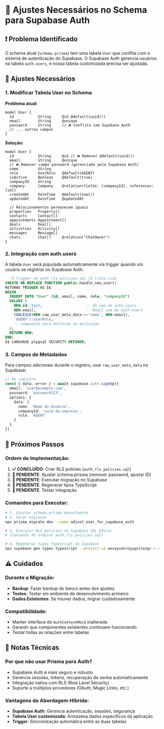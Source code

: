 # 🔄 Ajustes Necessários no Schema para Supabase Auth

## ❗ Problema Identificado

O schema atual (`schema.prisma`) tem uma tabela `User` que conflita com o sistema de autenticação do Supabase. O Supabase Auth gerencia usuários na tabela `auth.users`, e nossa tabela customizada precisa ser ajustada.

## 🔧 Ajustes Necessários

### 1. Modificar Tabela User no Schema

**Problema atual:**
```prisma
model User {
  id           String     @id @default(uuid())
  email        String     @unique
  password     String     // ❌ Conflita com Supabase Auth
  // ... outros campos
}
```

**Solução:**
```prisma
model User {
  id           String     @id // ❌ Remover @default(uuid())
  email        String     @unique
  // ❌ Remover campo password (gerenciado pelo Supabase Auth)
  name         String
  role         UserRole   @default(AGENT)
  isActive     Boolean    @default(true)
  companyId    String
  company      Company    @relation(fields: [companyId], references: [id])
  createdAt    DateTime   @default(now())
  updatedAt    DateTime   @updatedAt

  // Relacionamentos permanecem iguais
  properties   Property[]
  contacts     Contact[]
  appointments Appointment[]
  deals        Deal[]
  activities   Activity[]
  messages     Message[]
  chats        Chat[]     @relation("ChatOwner")
}
```

### 2. Integração com auth.users

A tabela `User` será populada automaticamente via trigger quando um usuário se registrar no Supabase Auth:

```sql
-- O trigger em auth_rls_policies.sql já trata isso
CREATE OR REPLACE FUNCTION public.handle_new_user()
RETURNS TRIGGER AS $$
BEGIN
  INSERT INTO "User" (id, email, name, role, "companyId")
  VALUES (
    NEW.id::text,                    -- ID vem do auth.users
    NEW.email,                       -- Email vem do auth.users  
    COALESCE(NEW.raw_user_meta_data->>'name', NEW.email),
    'AGENT'::UserRole,
    -- companyId será definido na aplicação
  );
  RETURN NEW;
END;
$$ LANGUAGE plpgsql SECURITY DEFINER;
```

### 3. Campos de Metadados

Para campos adicionais durante o registro, usar `raw_user_meta_data` no Supabase:

```typescript
// No registro
const { data, error } = await supabase.auth.signUp({
  email: 'user@example.com',
  password: 'password123',
  options: {
    data: {
      name: 'Nome do Usuário',
      companyId: 'uuid-da-empresa',
      role: 'AGENT'
    }
  }
})
```

## 🚀 Próximos Passos

### Ordem de Implementação:

1. **✅ CONCLUÍDO**: Criar RLS policies (`auth_rls_policies.sql`)
2. **🔄 PENDENTE**: Ajustar schema.prisma (remover password, ajustar ID)
3. **🔄 PENDENTE**: Executar migração no Supabase
4. **🔄 PENDENTE**: Regenerar tipos TypeScript
5. **🔄 PENDENTE**: Testar integração

### Comandos para Executar:

```bash
# 1. Ajustar schema.prisma manualmente
# 2. Gerar migração
npx prisma migrate dev --name adjust_user_for_supabase_auth

# 3. Executar RLS policies no Supabase SQL Editor
# (Conteúdo do arquivo auth_rls_policies.sql)

# 4. Regenerar tipos TypeScript do Supabase
npx supabase gen types typescript --project-id eeceyvenrnyyqvilezgr > src/integrations/supabase/types.ts
```

## ⚠️ Cuidados

### Durante a Migração:
- **Backup**: Fazer backup do banco antes dos ajustes
- **Testes**: Testar em ambiente de desenvolvimento primeiro
- **Dados Existentes**: Se houver dados, migrar cuidadosamente

### Compatibilidade:
- Manter interface do `AuthContextMock` inalterada
- Garantir que componentes existentes continuem funcionando
- Testar todas as relações entre tabelas

## 📝 Notas Técnicas

### Por que não usar Prisma para Auth?
- Supabase Auth é mais seguro e robusto
- Gerencia sessões, tokens, recuperação de senha automaticamente
- Integração nativa com RLS (Row Level Security)
- Suporte a múltiplos provedores (OAuth, Magic Links, etc.)

### Vantagens da Abordagem Híbrida:
- **Supabase Auth**: Gerencia autenticação, sessões, segurança
- **Tabela User customizada**: Armazena dados específicos da aplicação
- **Trigger**: Sincronização automática entre as duas tabelas 